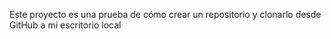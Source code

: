 Este proyecto es una prueba de cómo crear un repositorio y clonarlo desde GitHub a mi escritorio local 
